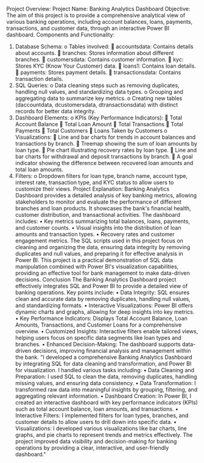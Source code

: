 Project Overview:
Project Name: Banking Analytics Dashboard
Objective: The aim of this project is to provide a comprehensive analytical view of various banking operations, including account balances, loans, payments, transactions, and customer data, through an interactive Power BI dashboard.
Components and Functionality:
1.	Database Schema:
o	Tables involved:
	accountsdata: Contains details about accounts.
	branches: Stores information about different branches.
	customersdata: Contains customer information.
	kyc: Stores KYC (Know Your Customer) data.
	loans1: Contains loan details.
	payments: Stores payment details.
	transactionsdata: Contains transaction details.
2.	SQL Queries:
o	Data cleaning steps such as removing duplicates, handling null values, and standardizing data types.
o	Grouping and aggregating data to summarize key metrics.
o	Creating new tables (daccountdata, dcustomersdata, dtransactionsdata) with distinct records for better data integrity.
3.	Dashboard Elements:
o	KPIs (Key Performance Indicators):
	Total Account Balance
	Total Loan Amount
	Total Transactions
	Total Payments
	Total Customers
	Loans Taken by Customers
o	Visualizations:
	Line and bar charts for trends in account balances and transactions by branch.
	Treemap showing the sum of loan amounts by loan type.
	Pie chart illustrating recovery rates by loan type.
	Line and bar charts for withdrawal and deposit transactions by branch.
	A goal indicator showing the difference between recovered loan amounts and total loan amounts.
4.	Filters:
o	Dropdown filters for loan type, branch name, account type, interest rate, transaction type, and KYC status to allow users to customize their views.
Project Explanation:
Banking Analytics Dashboard provides a detailed analysis of key banking metrics, allowing stakeholders to monitor and evaluate the performance of different branches and loan products. It showcases the bank's financial health, customer distribution, and transactional activities. The dashboard includes:
•	Key metrics summarizing total balances, loans, payments, and customer counts.
•	Visual insights into the distribution of loan amounts and transaction types.
•	Recovery rates and customer engagement metrics.
The SQL scripts used in this project focus on cleaning and organizing the data, ensuring data integrity by removing duplicates and null values, and preparing it for effective analysis in Power BI.
This project is a practical demonstration of SQL data manipulation combined with Power BI's visualization capabilities, providing an effective tool for bank management to make data-driven decisions.
Conclusion
The Banking Analytics Dashboard project effectively integrates SQL and Power BI to provide a detailed view of banking operations. Key points include:
•	Data Integrity: SQL ensures clean and accurate data by removing duplicates, handling null values, and standardizing formats.
•	Interactive Visualizations: Power BI offers dynamic charts and graphs, allowing for deep insights into key metrics.
•	Key Performance Indicators: Displays Total Account Balance, Loan Amounts, Transactions, and Customer Loans for a comprehensive overview.
•	Customized Insights: Interactive filters enable tailored views, helping users focus on specific data segments like loan types and branches.
•	Enhanced Decision-Making: The dashboard supports data-driven decisions, improving financial analysis and management within the bank.
"I developed a comprehensive Banking Analytics Dashboard by integrating SQL for data cleaning and transformation, and Power BI for visualization. I handled various tasks including:
•	Data Cleaning and Preparation: I used SQL to clean the data, removing duplicates, handling missing values, and ensuring data consistency.
•	Data Transformation: I transformed raw data into meaningful insights by grouping, filtering, and aggregating relevant information.
•	Dashboard Creation: In Power BI, I created an interactive dashboard with key performance indicators (KPIs) such as total account balance, loan amounts, and transactions.
•	Interactive Filters: I implemented filters for loan types, branches, and customer details to allow users to drill down into specific data.
•	Visualizations: I developed various visualizations like bar charts, line graphs, and pie charts to represent trends and metrics effectively.
The project improved data visibility and decision-making for banking operations by providing a clear, interactive, and user-friendly dashboard."

